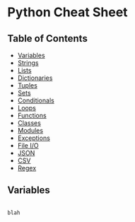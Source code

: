 # Python Cheat Sheet

## Table of Contents
- [Variables](#variables)
- [Strings](#strings)
- [Lists](#lists)
- [Dictionaries](#dictionaries)
- [Tuples](#tuples)
- [Sets](#sets)
- [Conditionals](#conditionals)
- [Loops](#loops)
- [Functions](#functions)
- [Classes](#classes)
- [Modules](#modules)
- [Exceptions](#exceptions)
- [File I/O](#file-io)
- [JSON](#json)
- [CSV](#csv)
- [Regex](#regex)

## Variables
```python

blah
```